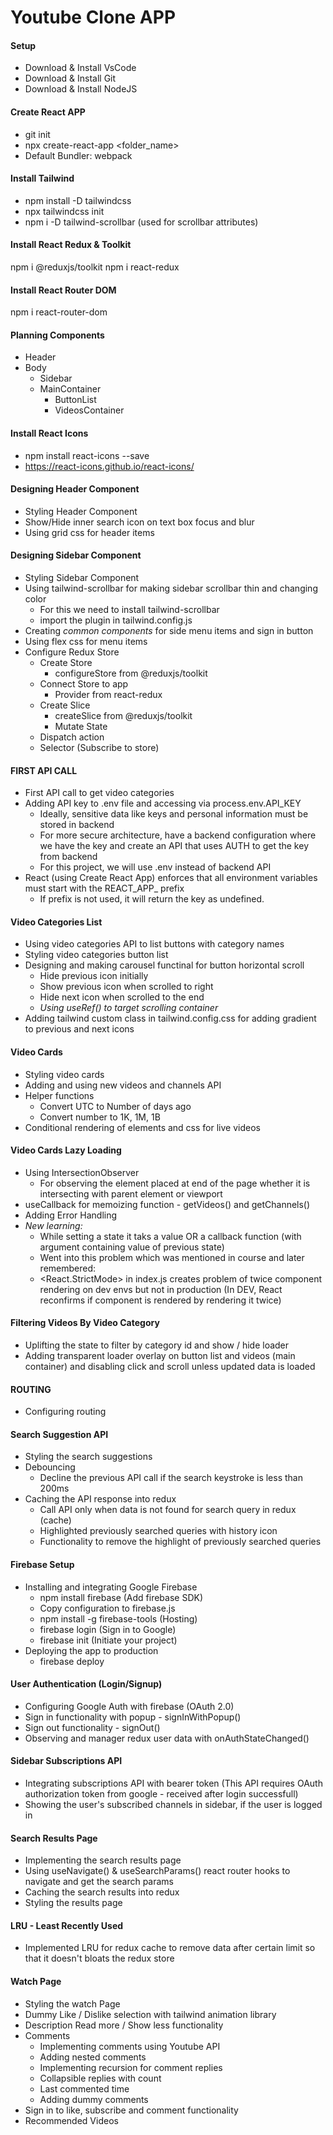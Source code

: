 # Youtube Clone APP

#### Setup ####
- Download & Install VsCode
- Download & Install Git
- Download & Install NodeJS

#### Create React APP ####
- git init
- npx create-react-app <folder_name>
- Default Bundler: webpack

#### Install Tailwind ####
- npm install -D tailwindcss
- npx tailwindcss init
- npm i -D tailwind-scrollbar (used for scrollbar attributes)

#### Install React Redux & Toolkit ####
npm i @reduxjs/toolkit
npm i react-redux

#### Install React Router DOM ####
npm i react-router-dom

#### Planning Components ####
- Header
- Body
    - Sidebar
    - MainContainer
        - ButtonList
        - VideosContainer

#### Install React Icons ####
- npm install react-icons --save
- https://react-icons.github.io/react-icons/

#### Designing Header Component ####
- Styling Header Component
- Show/Hide inner search icon on text box focus and blur 
- Using grid css for header items

#### Designing Sidebar Component ####
- Styling Sidebar Component
- Using tailwind-scrollbar for making sidebar scrollbar thin and changing color
    - For this we need to install tailwind-scrollbar
    - import the plugin in tailwind.config.js
- Creating *common components* for side menu items and sign in button
- Using flex css for menu items
- Configure Redux Store
    - Create Store
        - configureStore from @reduxjs/toolkit
    - Connect Store to app
        - Provider from react-redux
    - Create Slice
        - createSlice from @reduxjs/toolkit
        - Mutate State
    - Dispatch action
    - Selector (Subscribe to store)

#### FIRST API CALL ####
- First API call to get video categories
- Adding API key to .env file and accessing via process.env.API_KEY
    - Ideally, sensitive data like keys and personal information must be stored in backend
    - For more secure architecture, have a backend configuration where we have the key and create an API that uses AUTH to get the key from backend
    - For this project, we will use .env instead of backend API
- React (using Create React App) enforces that all environment variables must start with the REACT_APP_ prefix
    - If prefix is not used, it will return the key as undefined.

#### Video Categories List ####
- Using video categories API to list buttons with category names
- Styling video categories button list
- Designing and making carousel functinal for button horizontal scroll
    - Hide previous icon initially
    - Show previous icon when scrolled to right
    - Hide next icon when scrolled to the end
    - *Using useRef() to target scrolling container*
- Adding tailwind custom class in tailwind.config.css for adding gradient to previous and next icons

#### Video Cards ####
- Styling video cards
- Adding and using new videos and channels API
- Helper functions
    - Convert UTC to Number of days ago
    - Convert number to 1K, 1M, 1B
- Conditional rendering of elements and css for live videos

#### Video Cards Lazy Loading ####
- Using IntersectionObserver
    - For observing the element placed at end of the page whether it is intersecting with parent element or viewport
- useCallback for memoizing function - getVideos() and getChannels()
- Adding Error Handling
- *New learning:* 
    - While setting a state it taks a value OR a callback function (with argument containing value of previous state)
    - Went into this problem which was mentioned in course and later remembered:
    - <React.StrictMode> in index.js creates problem of twice component rendering on dev envs but not in production (In DEV, React reconfirms if component is rendered by rendering it twice)

#### Filtering Videos By Video Category ####
- Uplifting the state to filter by category id and show / hide loader
- Adding transparent loader overlay on button list and videos (main container) and disabling click and scroll unless updated data is loaded

#### ROUTING ####
- Configuring routing

#### Search Suggestion API ####
- Styling the search suggestions
- Debouncing
    - Decline the previous API call if the search keystroke is less than 200ms
- Caching the API response into redux
    - Call API only when data is not found for search query in redux (cache)
    - Highlighted previously searched queries with history icon
    - Functionality to remove the highlight of previously searched queries

#### Firebase Setup ####
- Installing and integrating Google Firebase
    - npm install firebase (Add firebase SDK)
    - Copy configuration to firebase.js
    - npm install -g firebase-tools (Hosting)
    - firebase login (Sign in to Google)
    - firebase init (Initiate your project)
- Deploying the app to production
    - firebase deploy

#### User Authentication (Login/Signup) ####
- Configuring Google Auth with firebase (OAuth 2.0)
- Sign in functionality with popup - signInWithPopup()
- Sign out functionality - signOut()
- Observing and manager redux user data with onAuthStateChanged()

#### Sidebar Subscriptions API ####
- Integrating subscriptions API with bearer token (This API requires OAuth authorization token from google - received after login successfull)
- Showing the user's subscribed channels in sidebar, if the user is logged in

#### Search Results Page ####
- Implementing the search results page
- Using useNavigate() & useSearchParams() react router hooks to navigate and get the search params
- Caching the search results into redux
- Styling the results page

#### LRU - Least Recently Used ####
- Implemented LRU for redux cache to remove data after certain limit so that it doesn't bloats the redux store

#### Watch Page ####
- Styling the watch Page
- Dummy Like / Dislike selection with tailwind animation library
- Description Read more / Show less functionality
- Comments
    - Implementing comments using Youtube API
    - Adding nested comments
    - Implementing recursion for comment replies
    - Collapsible replies with count
    - Last commented time
    - Adding dummy comments
- Sign in to like, subscribe and comment functionality
- Recommended Videos